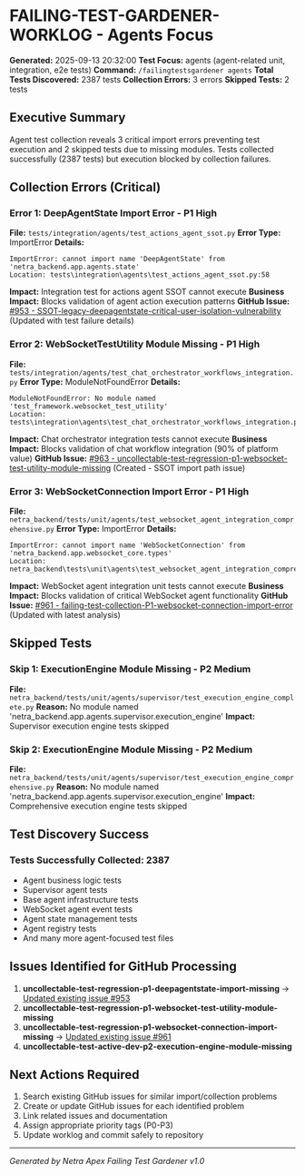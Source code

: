 # FAILING-TEST-GARDENER-WORKLOG - Agents Focus
**Generated:** 2025-09-13 20:32:00
**Test Focus:** agents (agent-related unit, integration, e2e tests)
**Command:** `/failingtestsgardener agents`
**Total Tests Discovered:** 2387 tests
**Collection Errors:** 3 errors
**Skipped Tests:** 2 tests

## Executive Summary
Agent test collection reveals 3 critical import errors preventing test execution and 2 skipped tests due to missing modules. Tests collected successfully (2387 tests) but execution blocked by collection failures.

## Collection Errors (Critical)

### Error 1: DeepAgentState Import Error - P1 High
**File:** `tests/integration/agents/test_actions_agent_ssot.py`
**Error Type:** ImportError
**Details:**
```
ImportError: cannot import name 'DeepAgentState' from 'netra_backend.app.agents.state'
Location: tests\integration\agents\test_actions_agent_ssot.py:58
```
**Impact:** Integration test for actions agent SSOT cannot execute
**Business Impact:** Blocks validation of agent action execution patterns
**GitHub Issue:** [#953 - SSOT-legacy-deepagentstate-critical-user-isolation-vulnerability](https://github.com/netra-systems/netra-apex/issues/953) (Updated with test failure details)

### Error 2: WebSocketTestUtility Module Missing - P1 High
**File:** `tests/integration/agents/test_chat_orchestrator_workflows_integration.py`
**Error Type:** ModuleNotFoundError
**Details:**
```
ModuleNotFoundError: No module named 'test_framework.websocket_test_utility'
Location: tests\integration\agents\test_chat_orchestrator_workflows_integration.py:62
```
**Impact:** Chat orchestrator integration tests cannot execute
**Business Impact:** Blocks validation of chat workflow integration (90% of platform value)
**GitHub Issue:** [#963 - uncollectable-test-regression-p1-websocket-test-utility-module-missing](https://github.com/netra-systems/netra-apex/issues/963) (Created - SSOT import path issue)

### Error 3: WebSocketConnection Import Error - P1 High
**File:** `netra_backend/tests/unit/agents/test_websocket_agent_integration_comprehensive.py`
**Error Type:** ImportError
**Details:**
```
ImportError: cannot import name 'WebSocketConnection' from 'netra_backend.app.websocket_core.types'
Location: netra_backend\tests\unit\agents\test_websocket_agent_integration_comprehensive.py:36
```
**Impact:** WebSocket agent integration unit tests cannot execute
**Business Impact:** Blocks validation of critical WebSocket agent functionality
**GitHub Issue:** [#961 - failing-test-collection-P1-websocket-connection-import-error](https://github.com/netra-systems/netra-apex/issues/961) (Updated with latest analysis)

## Skipped Tests

### Skip 1: ExecutionEngine Module Missing - P2 Medium
**File:** `netra_backend/tests/unit/agents/supervisor/test_execution_engine_complete.py`
**Reason:** No module named 'netra_backend.app.agents.supervisor.execution_engine'
**Impact:** Supervisor execution engine tests skipped

### Skip 2: ExecutionEngine Module Missing - P2 Medium
**File:** `netra_backend/tests/unit/agents/supervisor/test_execution_engine_comprehensive.py`
**Reason:** No module named 'netra_backend.app.agents.supervisor.execution_engine'
**Impact:** Comprehensive execution engine tests skipped

## Test Discovery Success

### Tests Successfully Collected: 2387
- Agent business logic tests
- Supervisor agent tests
- Base agent infrastructure tests
- WebSocket agent event tests
- Agent state management tests
- Agent registry tests
- And many more agent-focused test files

## Issues Identified for GitHub Processing

1. **uncollectable-test-regression-p1-deepagentstate-import-missing** → [Updated existing issue #953](https://github.com/netra-systems/netra-apex/issues/953)
2. **uncollectable-test-regression-p1-websocket-test-utility-module-missing**
3. **uncollectable-test-regression-p1-websocket-connection-import-missing** → [Updated existing issue #961](https://github.com/netra-systems/netra-apex/issues/961)
4. **uncollectable-test-active-dev-p2-execution-engine-module-missing**

## Next Actions Required

1. Search existing GitHub issues for similar import/collection problems
2. Create or update GitHub issues for each identified problem
3. Link related issues and documentation
4. Assign appropriate priority tags (P0-P3)
5. Update worklog and commit safely to repository

---
*Generated by Netra Apex Failing Test Gardener v1.0*